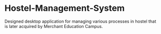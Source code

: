 # Hostel-Management-System
Designed desktop application for managing various processes in hostel that is later acquired by Merchant Education Campus.
